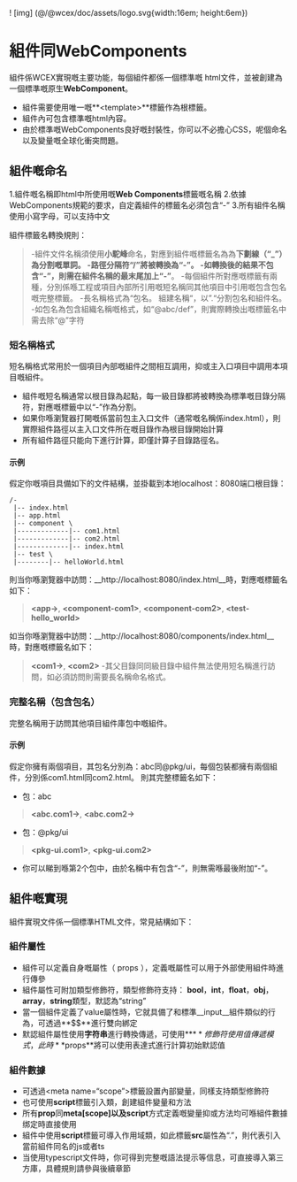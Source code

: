 <!--DESC: {icon:{name:"explore"},id:1} -->

! [img] (@/@wcex/doc/assets/logo.svg{width:16em; height:6em})

# 組件同WebComponents

組件係WCEX實現嘅主要功能，每個組件都係一個標準嘅 html文件，並被創建為一個標準嘅原生**WebComponent**。
- 組件需要使用唯一嘅**\<template\>**標籤作為根標籤。
- 組件內可包含標準嘅html內容。
- 由於標準嘅WebComponents良好嘅封裝性，你可以不必擔心CSS，呢個命名以及變量嘅全球化衝突問題。

## 組件嘅命名
1.組件嘅名稱即html中所使用嘅**Web Components**標籤嘅名稱
2.依據WebComponents規範的要求，自定義組件的標籤名必須包含“-”
3.所有組件名稱使用小寫字母，可以支持中文

組件標籤名轉換規則：
> -組件文件名稱須使用**小駝峰**命名，對應到組件嘅標籤名為為**下劃線（“_”）**為分割嘅單詞。
> -路徑分隔符“/”將被轉換為“-”。
> -如轉換後的結果不包含“-”，則需在組件名稱的最末尾加上**“-”**。
> -每個組件所對應嘅標籤有兩種，分別係喺工程或項目內部所引用嘅短名稱同其他項目中引用嘅包含包名嘅完整標籤。
> -長名稱格式為“包名。 組建名稱“，以”.“分割包名和組件名。
> -如包名為包含組織名稱嘅格式，如“@abc/def”，則實際轉換出嘅標籤名中需去除“@”字符

### 短名稱格式
短名稱格式常用於一個項目內部嘅組件之間相互調用，抑或主入口項目中調用本項目嘅組件。
- 組件嘅短名稱通常以根目錄為起點，每一級目錄都將被轉換為標準嘅目錄分隔符，對應嘅標籤中以“-”作為分割。
- 如果你喺瀏覽器打開嘅係當前包主入口文件（通常嘅名稱係index.html），則實際組件路徑以主入口文件所在嘅目錄作為根目錄開始計算
- 所有組件路徑只能向下進行計算，即僅計算子目錄路徑名。

#### 示例
假定你嘅項目具備如下的文件結構，並掛載到本地localhost：8080端口根目錄：
```text
/-
 |-- index.html
 |-- app.html
 |-- component \
 |-------------|-- com1.html
 |-------------|-- com2.html
 |-------------|-- index.html
 |-- test \
 |--------|-- helloWorld.html 
```

則当你喺瀏覽器中訪問：__http://localhost:8080/index.html__時，對應嘅標籤名如下：

> **\<app-\>**, **\<component-com1\>**, **\<component-com2\>**, **\<test-hello_world\>**

如当你喺瀏覽器中訪問：__http://localhost:8080/components/index.html__時，對應嘅標籤名如下：

> **\<com1-\>**, **\<com2\>**
> -其父目錄同同級目錄中組件無法使用短名稱進行訪問，如必須訪問則需要長名稱命名格式。

### 完整名稱（包含包名）
完整名稱用于訪問其他項目組件庫包中嘅組件。

#### 示例
假定你擁有兩個項目，其包名分別為：abc同@pkg/ui，每個包裝都擁有兩個組件，分別係com1.html同com2.html。 則其完整標籤名如下：

- 包：abc
>  **\<abc.com1-\>**, **\<abc.com2-\>**

- 包：@pkg/ui
>  **\<pkg-ui.com1\>**, **\<pkg-ui.com2\>**

- 你可以睇到喺第2个包中，由於名稱中有包含“-”，則無需喺最後附加“-”。

## 組件嘅實現
組件實現文件係一個標準HTML文件，常見結構如下：

<div><wcex-doc.com-playground files="['component/index.html','component/app.html','component/com.html','component/com.ts']"></wcex-doc.com-playground></div>

### 組件屬性
- 組件可以定義自身嘅屬性（ props ），定義嘅屬性可以用于外部使用組件時進行傳參
- 組件屬性可附加類型修飾符，類型修飾符支持： **bool**，**int**，**float**，**obj**，**array**，**string**類型，默認為“string” 
- 當一個組件定義了value屬性時，它就具備了和標準__input__組件類似的行為，可透過**$$**進行雙向綁定
- 默認組件屬性使用**字符串**進行轉換傳遞，可使用**$**修飾符使用值傳遞模式，此時**$props**將可以使用表達式進行計算初始默認值

### 組件數據
- 可透過\<meta name=“scope”\>標籤設置內部變量，同樣支持類型修飾符
- 也可使用**script**標籤引入類，創建組件變量和方法
- 所有**prop**同**meta[scope]**以及**script**方式定義嘅變量抑或方法均可喺組件數據绑定時直接使用
- 組件中使用**script**標籤可導入作用域類，如此標籤**src**屬性為“.”，則代表引入當前組件同名的js或者ts
- 当使用typescript文件時，你可得到完整嘅語法提示等信息，可直接導入第三方庫，具體規則請參與後續章節
